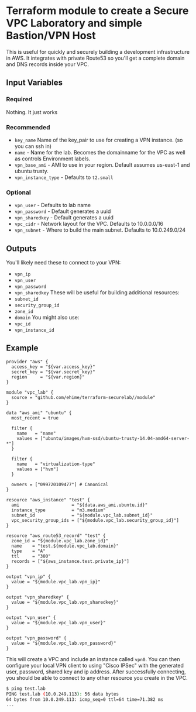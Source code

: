 # Terraform module to create a Secure VPC Laboratory and simple Bastion/VPN Host

This is useful for quickly and securely building a development infrastructure
in AWS. It integrates with private Route53 so you'll get a complete domain and
DNS records inside your VPC.

## Input Variables

### Required

  Nothing. It just works

### Recommended

-   `key_name` Name of the key_pair to use for creating a VPN instance. (so you can ssh in)
-   `name` - Name for the lab. Becomes the domainname for the VPC as well as controls Environment labels.
-   `vpn_base_ami` - AMI to use in your region. Default assumes us-east-1 and ubuntu trusty.
-   `vpn_instance_type` - Defaults to `t2.small`

### Optional

-   `vpn_user` - Defaults to lab name
-   `vpn_password` - Default generates a uuid
-   `vpn_sharedkey` - Default generates a uuid
-   `vpc_cidr` - Network layout for the VPC. Defaults to 10.0.0.0/16
-   `vpn_subnet` - Where to build the main subnet. Defaults to 10.0.249.0/24

## Outputs

You'll likely need these to connect to your VPN:

-   `vpn_ip`
-   `vpn_user`
-   `vpn_password`
-   `vpn_sharedkey`
    These will be useful for building additional resources:
-   `subnet_id`
-   `security_group_id`
-   `zone_id`
-   `domain`
    You might also use:
-   `vpc_id`
-   `vpn_instance_id`

## Example

```hcl
provider "aws" {
  access_key = "${var.access_key}"
  secret_key = "${var.secret_key}"
  region     = "${var.region}"
}

module "vpc_lab" {
  source = "github.com/ehime/terraform-securelab//module"
}

data "aws_ami" "ubuntu" {
  most_recent = true

  filter {
    name   = "name"
    values = ["ubuntu/images/hvm-ssd/ubuntu-trusty-14.04-amd64-server-*"]
  }

  filter {
    name   = "virtualization-type"
    values = ["hvm"]
  }

  owners = ["099720109477"] # Canonical
}

resource "aws_instance" "test" {
  ami                    = "${data.aws_ami.ubuntu.id}"
  instance_type          = "m3.medium"
  subnet_id              = "${module.vpc_lab.subnet_id}"
  vpc_security_group_ids = ["${module.vpc_lab.security_group_id}"]
}

resource "aws_route53_record" "test" {
  zone_id = "${module.vpc_lab.zone_id}"
  name    = "test.${module.vpc_lab.domain}"
  type    = "A"
  ttl     = "300"
  records = ["${aws_instance.test.private_ip}"]
}

output "vpn_ip" {
  value = "${module.vpc_lab.vpn_ip}"
}

output "vpn_sharedkey" {
  value = "${module.vpc_lab.vpn_sharedkey}"
}

output "vpn_user" {
  value = "${module.vpc_lab.vpn_user}"
}

output "vpn_password" {
  value = "${module.vpc_lab.vpn_password}"
}
```

This will create a VPC and include an instance called `vpn0`. You can then configure
your local VPN client to using "Cisco IPSec" with the generated user, password,
shared key and ip address.
After successfully connecting, you should be able to connect to any other
resource you create in the VPC.

```bash
$ ping test.lab
PING test.lab (10.0.249.113): 56 data bytes
64 bytes from 10.0.249.113: icmp_seq=0 ttl=64 time=71.382 ms
...
```
